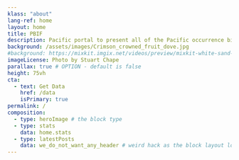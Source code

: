 ```yaml
---
klass: "about"
lang-ref: home
layout: home
title: PBIF
description: Pacific portal to present all of the Pacific occurrence biodiversity data available on GBIF.
background: /assets/images/Crimson_crowned_fruit_dove.jpg
#background: https://mixkit.imgix.net/videos/preview/mixkit-white-sand-beach-and-palm-trees-1564-0.jpg?w=1200&h=630&fit=crop
imageLicense: Photo by Stuart Chape
parallax: true # OPTION - default is false
height: 75vh
cta:
  - text: Get Data
    href: /data
    isPrimary: true
permalink: /
composition:
  - type: heroImage # the block type
  - type: stats
    data: home.stats
  - type: latestPosts
    data: we_do_not_want_any_header # weird hack as the block layout looks for a data element and falls back to the page if none is present
---
```

